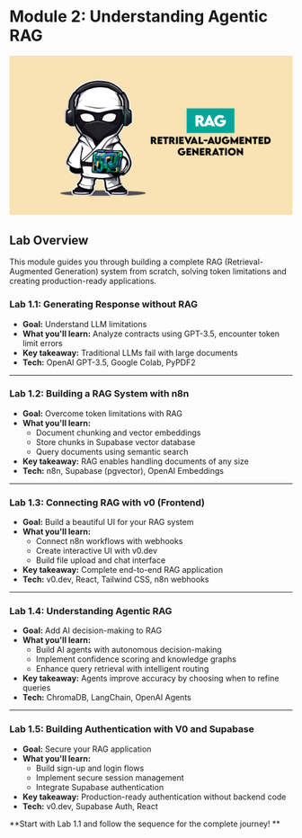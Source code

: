 # Module 2: Understanding Agentic RAG

![Module 2 Poster](./images/poster.png)

## Lab Overview

This module guides you through building a complete RAG (Retrieval-Augmented Generation) system from scratch, solving token limitations and creating production-ready applications.

### **Lab 1.1: Generating Response without RAG**

- **Goal:** Understand LLM limitations
- **What you'll learn:** Analyze contracts using GPT-3.5, encounter token limit errors
- **Key takeaway:** Traditional LLMs fail with large documents
- **Tech:** OpenAI GPT-3.5, Google Colab, PyPDF2

---

### **Lab 1.2: Building a RAG System with n8n**

- **Goal:** Overcome token limitations with RAG
- **What you'll learn:**
  - Document chunking and vector embeddings
  - Store chunks in Supabase vector database
  - Query documents using semantic search
- **Key takeaway:** RAG enables handling documents of any size
- **Tech:** n8n, Supabase (pgvector), OpenAI Embeddings

---

### **Lab 1.3: Connecting RAG with v0 (Frontend)**

- **Goal:** Build a beautiful UI for your RAG system
- **What you'll learn:**
  - Connect n8n workflows with webhooks
  - Create interactive UI with v0.dev
  - Build file upload and chat interface
- **Key takeaway:** Complete end-to-end RAG application
- **Tech:** v0.dev, React, Tailwind CSS, n8n webhooks

---

### **Lab 1.4: Understanding Agentic RAG**

- **Goal:** Add AI decision-making to RAG
- **What you'll learn:**
  - Build AI agents with autonomous decision-making
  - Implement confidence scoring and knowledge graphs
  - Enhance query retrieval with intelligent routing
- **Key takeaway:** Agents improve accuracy by choosing when to refine queries
- **Tech:** ChromaDB, LangChain, OpenAI Agents

---

### **Lab 1.5: Building Authentication with V0 and Supabase**

- **Goal:** Secure your RAG application
- **What you'll learn:**
  - Build sign-up and login flows
  - Implement secure session management
  - Integrate Supabase authentication
- **Key takeaway:** Production-ready authentication without backend code
- **Tech:** v0.dev, Supabase Auth, React

**Start with Lab 1.1 and follow the sequence for the complete journey! **
